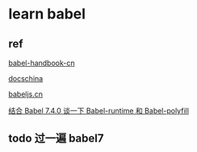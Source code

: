 # learn babel

## ref

[babel-handbook-cn](https://opensourcelibs.com/lib/babel-handbook-cn)

[docschina](https://babel.docschina.org/docs/en/)

[babeljs.cn](https://www.babeljs.cn/)

[结合 Babel 7.4.0 谈一下 Babel-runtime 和 Babel-polyfill](https://juejin.cn/post/6844903869353295879)

## todo 过一遍 babel7
